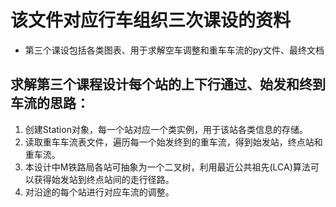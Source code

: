 # 该文件对应行车组织三次课设的资料
+ 第三个课设包括各类图表、用于求解空车调整和重车车流的py文件、最终文档
## 求解第三个课程设计每个站的上下行通过、始发和终到车流的思路：
1. 创建Station对象，每一个站对应一个类实例，用于该站各类信息的存储。
2. 读取重车车流表文件，遍历每一个始发终到的重车流，得到始发站，终点站和重车流。
3. 本设计中M铁路局各站可抽象为一个二叉树，利用最近公共祖先(LCA)算法可以获得始发站到终点站间的走行径路。
4. 对沿途的每个站进行对应车流的调整。
